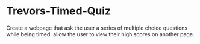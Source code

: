 # Trevors-Timed-Quiz
Create a webpage that ask the user a series of multiple choice questions while being timed.  allow the user to view their high scores on another page.
